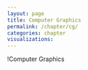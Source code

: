 ```yaml
---
layout: page
title: Computer Graphics
permalink: /chapter/cg/
categories: chapter
visualizations:
---
```


!Computer Graphics

